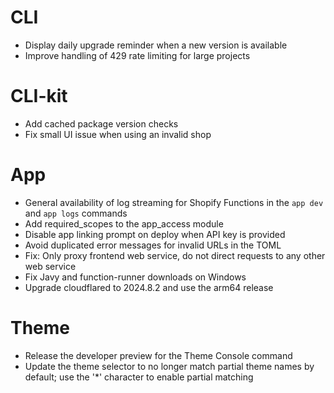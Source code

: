 # CLI
- Display daily upgrade reminder when a new version is available
- Improve handling of 429 rate limiting for large projects

# CLI-kit
- Add cached package version checks
- Fix small UI issue when using an invalid shop

# App
- General availability of log streaming for Shopify Functions in the `app dev` and `app logs` commands
- Add required_scopes to the app_access module
- Disable app linking prompt on deploy when API key is provided
- Avoid duplicated error messages for invalid URLs in the TOML
- Fix: Only proxy frontend web service, do not direct requests to any other web service
- Fix Javy and function-runner downloads on Windows
- Upgrade cloudflared to 2024.8.2 and use the arm64 release

# Theme
- Release the developer preview for the Theme Console command
- Update the theme selector to no longer match partial theme names by default; use the '\*' character to enable partial matching


